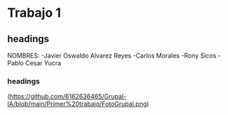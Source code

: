 # Trabajo 1

## headings
NOMBRES:
-Javier Oswaldo Alvarez Reyes
-Carlos Morales
-Rony Sicos
-Pablo Cesar Yucra
### headings
(https://github.com/6162636465/Grupal-IA/blob/main/Primer%20trabajo/FotoGrupal.png)
